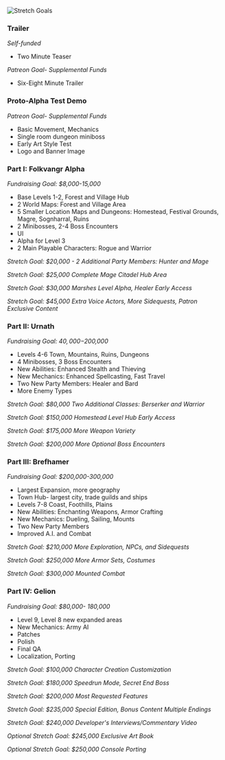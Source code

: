 ![Stretch Goals](https://github.com/jcongerkallas1/Folkvangr/blob/master/Images/campaign_outline_promotional2.jpg)

### Trailer
*Self-funded*
- Two Minute Teaser

*Patreon Goal- Supplemental Funds*
- Six-Eight Minute Trailer

### Proto-Alpha Test Demo
*Patreon Goal- Supplemental Funds*
- Basic Movement, Mechanics
- Single room dungeon miniboss
- Early Art Style Test
- Logo and Banner Image

### Part I: Folkvangr Alpha
*Fundraising Goal: $8,000-15,000*
- Base Levels 1-2, Forest and Village Hub 
- 2 World Maps: Forest and Village Area 
- 5 Smaller Location Maps and Dungeons: Homestead, Festival Grounds, Magre, Sognharral, Ruins
- 2 Minibosses, 2-4 Boss Encounters
- UI
- Alpha for Level 3
- 2 Main Playable Characters: Rogue and Warrior

*Stretch Goal: $20,000 - 2 Additional Party Members: Hunter and Mage*

*Stretch Goal: $25,000 Complete Mage Citadel Hub Area*

*Stretch Goal: $30,000 Marshes Level Alpha, Healer Early Access* 

*Stretch Goal: $45,000 Extra Voice Actors, More Sidequests, Patron Exclusive Content*

### Part II: Urnath
*Fundraising Goal: $40,000-$200,000*
- Levels 4-6 Town, Mountains, Ruins, Dungeons
- 4 Minibosses, 3 Boss Encounters
- New Abilities: Enhanced Stealth and Thieving
- New Mechanics: Enhanced Spellcasting, Fast Travel
- Two New Party Members: Healer and Bard
- More Enemy Types

*Stretch Goal: $80,000 Two Additional Classes: Berserker and Warrior*

*Stretch Goal: $150,000 Homestead Level Hub Early Access*

*Stretch Goal: $175,000 More Weapon Variety*

*Stretch Goal: $200,000 More Optional Boss Encounters*

### Part III: Brefhamer
*Fundraising Goal: $200,000-300,000*
- Largest Expansion, more geography
- Town Hub- largest city, trade guilds and ships
- Levels 7-8 Coast, Foothills, Plains
- New Abilities: Enchanting Weapons, Armor Crafting
- New Mechanics: Dueling, Sailing, Mounts
- Two New Party Members
- Improved A.I. and Combat

*Stretch Goal: $210,000 More Exploration, NPCs, and Sidequests*

*Stretch Goal: $250,000 More Armor Sets, Costumes*

*Stretch Goal: $300,000 Mounted Combat*

### Part IV: Gelion
*Fundraising Goal: $80,000- 180,000*
- Level 9, Level 8 new expanded areas
- New Mechanics: Army AI
- Patches
- Polish
- Final QA
- Localization, Porting

*Stretch Goal: $100,000 Character Creation Customization*

*Stretch Goal: $180,000 Speedrun Mode, Secret End Boss*

*Stretch Goal: $200,000 Most Requested Features*

*Stretch Goal: $235,000 Special Edition, Bonus Content Multiple Endings*

*Stretch Goal: $240,000 Developer's Interviews/Commentary Video*

*Optional Stretch Goal: $245,000 Exclusive Art Book*

*Optional Stretch Goal: $250,000 Console Porting*

